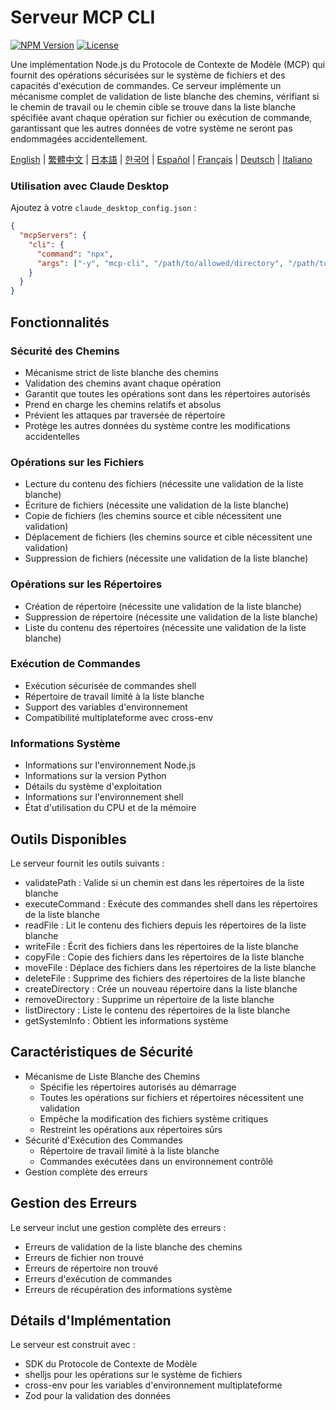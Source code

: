 # Serveur MCP CLI

[![NPM Version](https://img.shields.io/npm/v/mcp-shell.svg)](https://www.npmjs.com/package/mcp-shell)
[![License](https://img.shields.io/npm/l/mcp-shell.svg)](https://github.com/gkctou/mcp-shell/blob/main/LICENSE)

Une implémentation Node.js du Protocole de Contexte de Modèle (MCP) qui fournit des opérations sécurisées sur le système de fichiers et des capacités d'exécution de commandes. Ce serveur implémente un mécanisme complet de validation de liste blanche des chemins, vérifiant si le chemin de travail ou le chemin cible se trouve dans la liste blanche spécifiée avant chaque opération sur fichier ou exécution de commande, garantissant que les autres données de votre système ne seront pas endommagées accidentellement.

[English](./README.md) | [繁體中文](./README-zhTW.md) | [日本語](./README-jaJP.md) | [한국어](./README-koKR.md) | [Español](./README-esES.md) | [Français](./README-frFR.md) | [Deutsch](./README-deDE.md) | [Italiano](./README-itIT.md)

### Utilisation avec Claude Desktop

Ajoutez à votre `claude_desktop_config.json` :

```json
{
  "mcpServers": {
    "cli": {
      "command": "npx",
      "args": ["-y", "mcp-cli", "/path/to/allowed/directory", "/path/to/allowed/directory2", ...]
    }
  }
}
```

## Fonctionnalités

### Sécurité des Chemins
- Mécanisme strict de liste blanche des chemins
- Validation des chemins avant chaque opération
- Garantit que toutes les opérations sont dans les répertoires autorisés
- Prend en charge les chemins relatifs et absolus
- Prévient les attaques par traversée de répertoire
- Protège les autres données du système contre les modifications accidentelles

### Opérations sur les Fichiers
- Lecture du contenu des fichiers (nécessite une validation de la liste blanche)
- Écriture de fichiers (nécessite une validation de la liste blanche)
- Copie de fichiers (les chemins source et cible nécessitent une validation)
- Déplacement de fichiers (les chemins source et cible nécessitent une validation)
- Suppression de fichiers (nécessite une validation de la liste blanche)

### Opérations sur les Répertoires
- Création de répertoire (nécessite une validation de la liste blanche)
- Suppression de répertoire (nécessite une validation de la liste blanche)
- Liste du contenu des répertoires (nécessite une validation de la liste blanche)

### Exécution de Commandes
- Exécution sécurisée de commandes shell
- Répertoire de travail limité à la liste blanche
- Support des variables d'environnement
- Compatibilité multiplateforme avec cross-env

### Informations Système
- Informations sur l'environnement Node.js
- Informations sur la version Python
- Détails du système d'exploitation
- Informations sur l'environnement shell
- État d'utilisation du CPU et de la mémoire

## Outils Disponibles

Le serveur fournit les outils suivants :

- validatePath : Valide si un chemin est dans les répertoires de la liste blanche
- executeCommand : Exécute des commandes shell dans les répertoires de la liste blanche
- readFile : Lit le contenu des fichiers depuis les répertoires de la liste blanche
- writeFile : Écrit des fichiers dans les répertoires de la liste blanche
- copyFile : Copie des fichiers dans les répertoires de la liste blanche
- moveFile : Déplace des fichiers dans les répertoires de la liste blanche
- deleteFile : Supprime des fichiers des répertoires de la liste blanche
- createDirectory : Crée un nouveau répertoire dans la liste blanche
- removeDirectory : Supprime un répertoire de la liste blanche
- listDirectory : Liste le contenu des répertoires de la liste blanche
- getSystemInfo : Obtient les informations système

## Caractéristiques de Sécurité

- Mécanisme de Liste Blanche des Chemins
  - Spécifie les répertoires autorisés au démarrage
  - Toutes les opérations sur fichiers et répertoires nécessitent une validation
  - Empêche la modification des fichiers système critiques
  - Restreint les opérations aux répertoires sûrs
- Sécurité d'Exécution des Commandes
  - Répertoire de travail limité à la liste blanche
  - Commandes exécutées dans un environnement contrôlé
- Gestion complète des erreurs

## Gestion des Erreurs

Le serveur inclut une gestion complète des erreurs :

- Erreurs de validation de la liste blanche des chemins
- Erreurs de fichier non trouvé
- Erreurs de répertoire non trouvé
- Erreurs d'exécution de commandes
- Erreurs de récupération des informations système

## Détails d'Implémentation

Le serveur est construit avec :

- SDK du Protocole de Contexte de Modèle
- shelljs pour les opérations sur le système de fichiers
- cross-env pour les variables d'environnement multiplateforme
- Zod pour la validation des données
